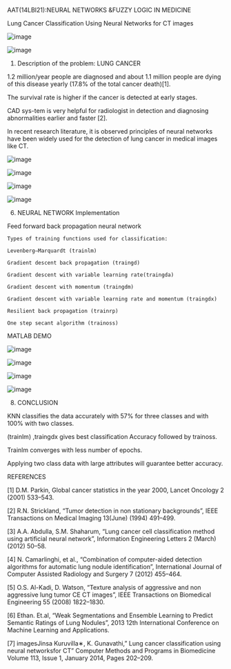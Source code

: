 
AAT(14LBI21):NEURAL NETWORKS &FUZZY LOGIC IN MEDICINE

Lung Cancer Classification Using Neural Networks for CT images 

![image](https://user-images.githubusercontent.com/117635899/213449405-060fbaaf-8bde-4fa9-bd51-9f0d96d64fea.png)

![image](https://user-images.githubusercontent.com/117635899/213449443-0d22761a-43f5-4089-bd8b-f0b5e070b0e6.png)

1. Description of the problem: LUNG CANCER

1.2 million/year people are diagnosed and about 1.1 million people are dying of this disease yearly (17.8% of the total cancer death)[1].

The survival rate is higher if the cancer is detected at early stages. 

CAD sys-tem is very helpful for radiologist in detection and diagnosing abnormalities earlier and faster [2]. 

In recent research literature, it is observed principles of neural networks have been widely used for the detection of lung cancer in medical images like CT.

![image](https://user-images.githubusercontent.com/117635899/213449616-7d63a17f-63ba-4ba1-8e60-e71d789f9ab1.png)

![image](https://user-images.githubusercontent.com/117635899/213449704-c27b773d-60f7-4d02-affc-1ed4a4e5b308.png)

![image](https://user-images.githubusercontent.com/117635899/213449815-f66aeb86-9a80-4300-8636-a25cde18fa02.png)

![image](https://user-images.githubusercontent.com/117635899/213449899-f8dbb944-614e-4330-954b-6e27dbd5dd56.png)

6. NEURAL NETWORK Implementation

Feed forward back propagation neural network 

    Types of training functions used for classification: 

    Levenberg–Marquardt (trainlm)

    Gradient descent back propagation (traingd)

    Gradient descent with variable learning rate(traingda)

    Gradient descent with momentum (traingdm)

    Gradient descent with variable learning rate and momentum (traingdx)

    Resilient back propagation (trainrp)

    One step secant algorithm (trainoss)


MATLAB DEMO


![image](https://user-images.githubusercontent.com/117635899/213450167-65983c78-2f35-4edc-b47f-c1f7d30354b5.png)

![image](https://user-images.githubusercontent.com/117635899/213450241-7d8cd6ff-a5f9-4395-9d13-d0151a04c7e5.png)

![image](https://user-images.githubusercontent.com/117635899/213450323-b7b8fe33-18ee-4ab6-a99b-601387056141.png)

![image](https://user-images.githubusercontent.com/117635899/213450382-78b704b8-78dc-419c-a950-3d78ad1a9130.png)


8. CONCLUSION

 KNN classifies the data accurately with 57% for three classes and with 100% with two classes.

(trainlm) ,traingdx gives best classification Accuracy followed by trainoss.

 Trainlm converges with less number of epochs.

 Applying two class data with large attributes will guarantee  better accuracy.

REFERENCES

[1] D.M. Parkin, Global cancer statistics in the year 2000, Lancet Oncology 2 (2001) 533–543.

[2] R.N. Strickland, “Tumor detection in non stationary backgrounds”, IEEE Transactions on Medical Imaging 13(June) (1994) 491–499.

[3] A.A. Abdulla, S.M. Shaharum, “Lung cancer cell classification method using artificial neural network”, Information Engineering Letters 2 (March) (2012) 50–58.

[4] N. Camarlinghi, et al., “Combination of computer-aided detection algorithms for automatic lung nodule identification”, International Journal of Computer Assisted Radiology and Surgery 7 (2012) 455–464.

[5] O.S. Al-Kadi, D. Watson, “Texture analysis of aggressive and non aggressive lung tumor CE CT images”, IEEE Transactions on Biomedical Engineering 55 (2008) 1822–1830.

[6] Ethan. Et.al, “Weak Segmentations and Ensemble Learning to Predict Semantic Ratings of Lung Nodules”, 2013 12th International Conference on Machine Learning and Applications.

[7] imagesJinsa Kuruvilla∗, K. Gunavathi,” Lung cancer classification using neural networksfor CT” Computer Methods and Programs in Biomedicine Volume 113, Issue 1, January 2014, Pages 202–209.





